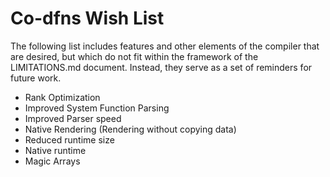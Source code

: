 # Co-dfns Wish List

The following list includes features and other elements of the compiler that are desired, but which do not fit within the framework of the LIMITATIONS.md document. Instead, they serve as a set of reminders for future work.

* Rank Optimization
* Improved System Function Parsing
* Improved Parser speed
* Native Rendering (Rendering without copying data)
* Reduced runtime size
* Native runtime
* Magic Arrays
